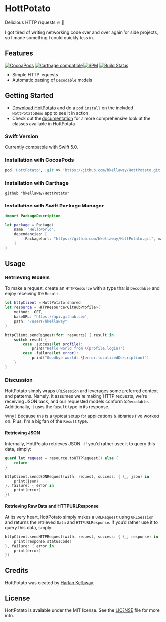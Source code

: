 # HottPotato

Delicious HTTP requests :fire: :potato:

I got tired of writing networking code over and over again for side projects, so I made something I could quickly toss in.

## Features
[![CocoaPods](https://img.shields.io/badge/pod-v0.1.0-blue.svg)](http://cocoapods.org/pods/HottPotato) 
[![Carthage compatible](https://img.shields.io/badge/Carthage-compatible-4BC51D.svg)](https://github.com/Carthage/Carthage) 
[![SPM](https://img.shields.io/badge/SPM-compatible-brightgreen.svg)](https://github.com/apple/swift-package-manager)
[![Build Status](https://travis-ci.org/hkellaway/HottPotato.svg?branch=develop)](https://travis-ci.org/hkellaway/HottPotato)

* Simple HTTP requests
* Automatic parsing of `Decodable` models

## Getting Started

- [Download HottPotato](https://github.com/hkellaway/HottPotato/archive/master.zip) and do a `pod install` on the included `HottPotatoDemo` app to see it in action
- Check out the [documentation](http://cocoadocs.org/docsets/HottPotato/) for a more comprehensive look at the classes available in HottPotata

### Swift Version

Currently compatible with Swift 5.0.

### Installation with CocoaPods

```ruby
pod 'HottPotato', :git => 'https://github.com/hkellaway/HottPotato.git', :tag => '0.1.0'
```

### Installation with Carthage

```
github "hkellaway/HottPotato"
```

### Installation with Swift Package Manager

``` swift
import PackageDescription

let package = Package(
    name: "HelloWorld",
    dependencies: [
        .Package(url: "https://github.com/hkellaway/HottPotato.git", majorVersion: 0, minor: 1)
    ]
)
```

## Usage

### Retrieving Models

To make a request, create an `HTTPResource` with a type that is `Decodable` and enjoy receiving the `Result`.

```swift
let httpClient = HottPotato.shared
let resource = HTTPResource<GitHubProfile>(
    method: .GET,
    baseURL: "https://api.github.com",
    path: "/users/hkellaway"
)

httpClient.sendRequest(for: resource) { result in
	switch result {
		case .success(let profile):
			print("Hello world from \(profile.login)")
		case .failure(let error):
			print("Goodbye world: \(error.localizedDescription)")
	}
}

```

### Discussion

HottPotato simply wraps `URLSession` and leverages some preferred context and patterns. Namely, it assumes we're making HTTP requests, we're receiving JSON back, and our requested models conform to`Decodable`. Additionally, it uses the `Result` type in its response.

Why? Because this is a typical setup for applications & libraries I've worked on. Plus, I'm a big fan of the `Result` type.

#### Retrieving JSON

Internally, HottPotato retrieves JSON - if you'd rather used it to query this data, simply:

```swift
guard let request = resource.toHTTPRequest() else {
	return
}

httpClient.sendJSONRequest(with: request, success: { (_, json) in
	print(json)
}, failure: { error in
	print(error)
})
```

#### Retrieving Raw Data and HTTPURLResponse

At its very heart, HottPotato simply makes a `URLRequest` using `URLSession` and returns the retrieved `Data` and `HTTPURLResponse`. If you'd rather use it to query this data, simply: 

```swift
httpClient.sendHTTPRequest(with: request, success: { (_, response) in
	print(response.statusCode)
}, failure: { error in
	print(error)
})

```

## Credits

HottPotato was created by [Harlan Kellaway](http://harlankellaway.com).

## License

HottPotato is available under the MIT license. See the [LICENSE](https://raw.githubusercontent.com/hkellaway/HottPotato/master/LICENSE) file for more info.
